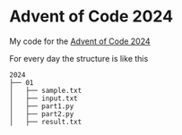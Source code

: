 # Advent of Code 2024

My code for the [Advent of Code 2024](https://adventofcode.com/2024)

For every day the structure is like this

```
2024
├── 01
│   ├── sample.txt
│   ├── input.txt
│   ├── part1.py
│   ├── part2.py
│   ├── result.txt
```
